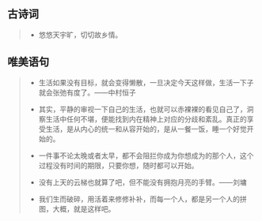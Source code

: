 ## 古诗词

> * 悠悠天宇旷，切切故乡情。

## 唯美语句
> * 生活如果没有目标，就会变得懒散，一旦决定今天这样做，生活一下子就会张弛有度了。——中村恒子  
> 
> * 其实，平静的审视一下自己的生活，也就可以赤裸裸的看见自己了，洞察生活中任何不堪，便能找到内在精神上对应的分歧和紊乱。真正的享受生活，是从内心的统一和从容开始的，是从一餐一饭，睡一个好觉开始的。
> * 一件事不论太晚或者太早，都不会阻拦你成为你想成为的那个人，这个过程没有时间的期限，只要你想，随时都可以开始。
> * 没有上天的云梯也就算了吧，但不能没有拥抱月亮的手臂。——刘墉
> * 我们生而破碎，用活着来修修补补，而每一个人，都是另一个人的拼图，大概，就是这样吧。

